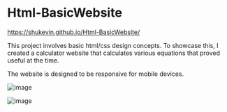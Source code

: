 # Html-BasicWebsite

https://shukevin.github.io/Html-BasicWebsite/


This project involves basic html/css design concepts. To showcase this, I created a calculator website that calculates various equations that proved useful at the time.

The website is designed to be responsive for mobile devices.

![image](https://user-images.githubusercontent.com/61431892/117089402-6ed75b00-ad23-11eb-8287-a62442a19b37.png)

![image](https://user-images.githubusercontent.com/61431892/117089523-c5dd3000-ad23-11eb-94f0-f8fe31ed24c7.png)
